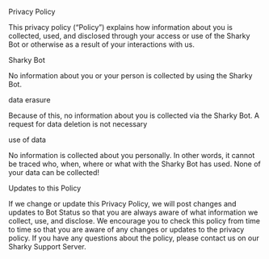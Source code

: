 Privacy Policy

This privacy policy (“Policy”) explains how information about you is collected, used, and disclosed through your access or use of the Sharky Bot or otherwise as a result of your interactions with us.

Sharky Bot

No information about you or your person is collected by using the Sharky Bot.

data erasure

Because of this, no information about you is collected via the Sharky Bot. A request for data deletion is not necessary

use of data

No information is collected about you personally. In other words, it cannot be traced who, when, where or what with the Sharky Bot
has used. None of your data can be collected!

Updates to this Policy

If we change or update this Privacy Policy, we will post changes and updates to Bot Status so that you are always aware of what information we collect, use, and disclose. We encourage you to check this policy from time to time so that you are aware of any changes or updates to the privacy policy. If you have any questions about the policy, please contact us on our Sharky Support Server.
